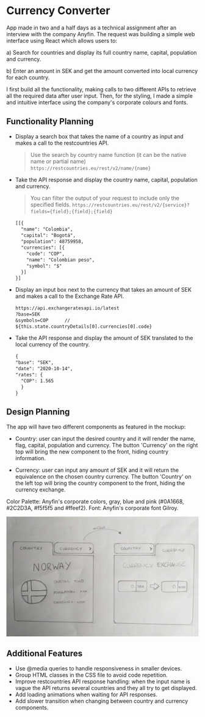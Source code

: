 # Currency Converter

App made in two and a half days as a technical assignment after an interview with the company Anyfin. The request was building a simple web interface using React which allows users to:

a) Search for countries and display its full country name, capital, population and currency. 

b) Enter an amount in SEK and get the amount converted into local currency for each country.

I first build all the functionality, making calls to two different APIs to retrieve all the required data after user input. Then, for the styling, I made a simple and intuitive interface using the company's corporate colours and fonts.

## Functionality Planning

- Display a search box that takes the name of a country as input and makes a call to the restcountries API.

  > Use the search by country name function (it can be the native name or partial name) `https://restcountries.eu/rest/v2/name/{name}`

- Take the API response and display the country name, capital, population and currency.

  > You can filter the output of your request to include only the specified fields. `https://restcountries.eu/rest/v2/{service}?fields={field};{field};{field}`

  ```
  [[{
    "name": "Colombia",
    "capital": "Bogotá",
    "population": 48759958,
    "currencies": [{
      "code": "COP",
      "name": "Colombian peso",
      "symbol": "$"
    }]
  }]
  ```

- Display an input box next to the currency that takes an amount of SEK and makes a call to the Exchange Rate API.

  ```
  https://api.exchangeratesapi.io/latest
  ?base=SEK
  &symbols=COP      // ${this.state.countryDetails[0].currencies[0].code}
  ```

- Take the API response and display the amount of SEK translated to the local currency of the country.
  ```
  {
  "base": "SEK",
  "date": "2020-10-14",
  "rates": {
    "COP": 1.565
    }
  }
  ```

## Design Planning

The app will have two different components as featured in the mockup:

  - Country: user can input the desired country and it will render the name, flag, capital, population and currency. The button 'Currency' on the right top will bring the new component to the front, hiding country information.

  - Currency: user can input any amount of SEK and it will return the equivalence on the chosen country currency. The button 'Country' on the left top will bring the country component to the front, hiding the currency exchange.

Color Palette: Anyfin's corporate colors, gray, blue and pink (#0A1668, #2C2D3A, #f5f5f5 and #ffeef2).
Font: Anyfin's corporate font Gilroy.

![mockup](./images/CurrencyExchangeMockup.jpg)

## Additional Features

- Use @media queries to handle responsiveness in smaller devices.
- Group HTML classes in the CSS file to avoid code repetition.
- Improve restcountries API response handling: when the input name is vague the API returns several countries and they all try to get displayed.
- Add loading animations when waiting for API responses.
- Add slower transition when changing between country and currency components.